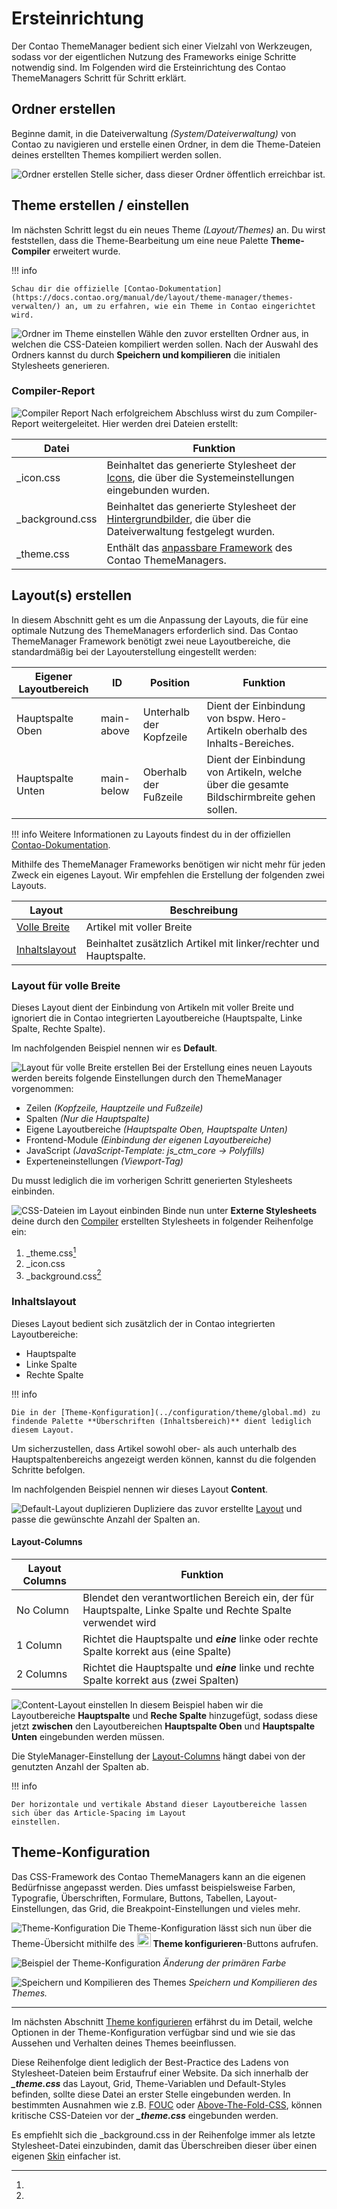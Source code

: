 # Ersteinrichtung

Der Contao ThemeManager bedient sich einer Vielzahl von Werkzeugen, sodass vor der eigentlichen Nutzung des Frameworks
einige Schritte notwendig sind. Im Folgenden wird die Ersteinrichtung des Contao ThemeManagers Schritt für Schritt
erklärt.

## Ordner erstellen

Beginne damit, in die Dateiverwaltung *(System/Dateiverwaltung)* von Contao zu navigieren und erstelle einen Ordner, in
dem die Theme-Dateien deines erstellten Themes kompiliert werden sollen.

![Ordner erstellen](../../../assets/setup/2_folder_2.png)
Stelle sicher, dass dieser Ordner öffentlich erreichbar ist.

## Theme erstellen / einstellen

Im nächsten Schritt legst du ein neues Theme *(Layout/Themes)* an. Du wirst feststellen, dass die Theme-Bearbeitung um
eine neue Palette **Theme-Compiler** erweitert wurde.

!!! info

    Schau dir die offizielle [Contao-Dokumentation](https://docs.contao.org/manual/de/layout/theme-manager/themes-verwalten/) an, um zu erfahren, wie ein Theme in Contao eingerichtet wird.

![Ordner im Theme einstellen](../../../assets/setup/3_theme_3.png)
Wähle den zuvor erstellten Ordner aus, in welchen die CSS-Dateien kompiliert werden sollen. Nach der Auswahl des
Ordners kannst du durch <span class="btn-preview">**Speichern und kompilieren**</span> die initialen Stylesheets
generieren.

### Compiler-Report

![Compiler Report](../../../assets/setup/3_theme_6.png)
Nach erfolgreichem Abschluss wirst du zum Compiler-Report weitergeleitet. Hier werden drei Dateien erstellt:

| Datei           | Funktion                                                                                                                                       |
|-----------------|------------------------------------------------------------------------------------------------------------------------------------------------|
| _icon.css       | Beinhaltet das generierte Stylesheet der [Icons](../configuration/icon-set.md), die über die Systemeinstellungen eingebunden wurden.           |
| _background.css | Beinhaltet das generierte Stylesheet der [Hintergrundbilder](../configuration/backgrounds.md), die über die Dateiverwaltung festgelegt wurden. |
| _theme.css      | Enthält das [anpassbare Framework](../configuration/theme/overview.md) des Contao ThemeManagers.                                               |

## Layout(s) erstellen

In diesem Abschnitt geht es um die Anpassung der Layouts, die für eine optimale Nutzung des ThemeManagers erforderlich
sind. Das Contao ThemeManager Framework benötigt zwei neue Layoutbereiche, die standardmäßig bei der Layouterstellung
eingestellt werden:

| Eigener Layoutbereich | ID         | Position                | Funktion                                                                                  |
|-----------------------|------------|-------------------------|-------------------------------------------------------------------------------------------|
| Hauptspalte Oben      | main-above | Unterhalb der Kopfzeile | Dient der Einbindung von bspw. Hero-Artikeln oberhalb des Inhalts-Bereiches.              |
| Hauptspalte Unten     | main-below | Oberhalb der Fußzeile   | Dient der Einbindung von Artikeln, welche über die gesamte Bildschirmbreite gehen sollen. |                                               

!!! info
Weitere Informationen zu Layouts findest du in der
offiziellen [Contao-Dokumentation](https://docs.contao.org/manual/de/layout/theme-manager/seitenlayouts-verwalten/).

Mithilfe des ThemeManager Frameworks benötigen wir nicht mehr für jeden Zweck ein eigenes Layout. Wir empfehlen die
Erstellung der folgenden zwei Layouts.

| Layout                                   | Beschreibung                                                      |
|------------------------------------------|-------------------------------------------------------------------|
| [Volle Breite](#layout-für-volle-breite) | Artikel mit voller Breite                                         |
| [Inhaltslayout](#inhaltslayout)          | Beinhaltet zusätzlich Artikel mit linker/rechter und Hauptspalte. |

### Layout für volle Breite

Dieses Layout dient der Einbindung von Artikeln mit voller Breite und ignoriert die in Contao integrierten
Layoutbereiche (Hauptspalte, Linke Spalte, Rechte Spalte).

Im nachfolgenden Beispiel nennen wir es **Default**.

![Layout für volle Breite erstellen](../../../assets/setup/4_layout_3.png)
Bei der Erstellung eines neuen Layouts werden bereits folgende Einstellungen durch den ThemeManager vorgenommen:

- Zeilen *(Kopfzeile, Hauptzeile und Fußzeile)*
- Spalten *(Nur die Hauptspalte)*
- Eigene Layoutbereiche *(Hauptspalte Oben, Hauptspalte Unten)*
- Frontend-Module *(Einbindung der eigenen Layoutbereiche)*
- JavaScript *(JavaScript-Template: js_ctm_core -> Polyfills)*
- Experteneinstellungen *(Viewport-Tag)*

Du musst lediglich die im vorherigen Schritt generierten Stylesheets einbinden.

![CSS-Dateien im Layout einbinden](../../../assets/setup/4_layout_5.png)
Binde nun unter **Externe Stylesheets** deine durch den [Compiler](#compiler-report) erstellten Stylesheets in folgender
Reihenfolge ein:

1. _theme.css[^1]
2. _icon.css
3. _background.css[^2]

### Inhaltslayout

Dieses Layout bedient sich zusätzlich der in Contao integrierten Layoutbereiche:

- Hauptspalte
- Linke Spalte
- Rechte Spalte

!!! info

    Die in der [Theme-Konfiguration](../configuration/theme/global.md) zu findende Palette **Überschriften (Inhaltsbereich)** dient lediglich diesem Layout.

Um sicherzustellen, dass Artikel sowohl ober- als auch unterhalb des Hauptspaltenbereichs angezeigt werden können,
kannst du die folgenden Schritte befolgen.

Im nachfolgenden Beispiel nennen wir dieses Layout **Content**.

![Default-Layout duplizieren](../../../assets/setup/4_layout_7.png)
Dupliziere das zuvor erstellte [Layout](#layout-für-volle-breite) und passe die gewünschte Anzahl der Spalten an.

#### Layout-Columns

| Layout Columns | Funktion                                                                                                     |
|----------------|--------------------------------------------------------------------------------------------------------------|
| No Column      | Blendet den verantwortlichen Bereich ein, der für Hauptspalte, Linke Spalte und Rechte Spalte verwendet wird |
| 1 Column       | Richtet die Hauptspalte und ***eine*** linke oder rechte Spalte korrekt aus (eine Spalte)                    |
| 2 Columns      | Richtet die Hauptspalte und ***eine*** linke und rechte Spalte korrekt aus (zwei Spalten)                    |

![Content-Layout einstellen](../../../assets/setup/4_layout_8.png)
In diesem Beispiel haben wir die Layoutbereiche **Hauptspalte** und **Reche Spalte** hinzugefügt, sodass diese jetzt
**zwischen** den Layoutbereichen **Hauptspalte Oben** und **Hauptspalte Unten** eingebunden werden müssen.

Die StyleManager-Einstellung der [Layout-Columns](#layout-columns) hängt dabei von der genutzten Anzahl der Spalten ab.

!!! info

    Der horizontale und vertikale Abstand dieser Layoutbereiche lassen sich über das Article-Spacing im Layout 
    einstellen.

## Theme-Konfiguration

Das CSS-Framework des Contao ThemeManagers kann an die eigenen Bedürfnisse angepasst werden.
Dies umfasst beispielsweise Farben, Typografie, Überschriften, Formulare, Buttons, Tabellen, Layout-Einstellungen, das
Grid, die Breakpoint-Einstellungen und vieles mehr.

![Theme-Konfiguration](../../../assets/setup/3_theme_4.png)
Die Theme-Konfiguration lässt sich nun über die Theme-Übersicht mithilfe des
<img width="22" src="../../../assets/logo.svg" data-no-zoom> **Theme konfigurieren**-Buttons aufrufen.

![Beispiel der Theme-Konfiguration](../../../assets/setup/5_config_1.png)
*Änderung der primären Farbe*

![Speichern und Kompilieren des Themes](../../../assets/setup/3_theme_5.png)
*Speichern und Kompilieren des Themes.*

___

Im nächsten Abschnitt [Theme konfigurieren](../configuration/theme/overview.md) erfährst du im Detail, welche Optionen
in der
Theme-Konfiguration verfügbar sind und wie sie das Aussehen und Verhalten deines Themes beeinflussen.

[^1]:
Diese Reihenfolge dient lediglich der Best-Practice des Ladens von Stylesheet-Dateien beim Erstaufruf einer Website. Da
sich innerhalb der ***_theme.css*** das Layout, Grid, Theme-Variablen und Default-Styles befinden, sollte diese Datei an
erster Stelle eingebunden werden. In bestimmten Ausnahmen wie z.B.
[FOUC](https://de.wikipedia.org/wiki/Flash_of_Unstyled_Content) oder
[Above-The-Fold-CSS](https://web.dev/articles/extract-critical-css?hl=de), können kritische CSS-Dateien vor der
***_theme.css*** eingebunden werden.

[^2]:
Es empfiehlt sich die _background.css in der Reihenfolge immer als letzte Stylesheet-Datei einzubinden, damit das
Überschreiben dieser über einen eigenen [Skin](../configuration/skin.md) einfacher ist.
